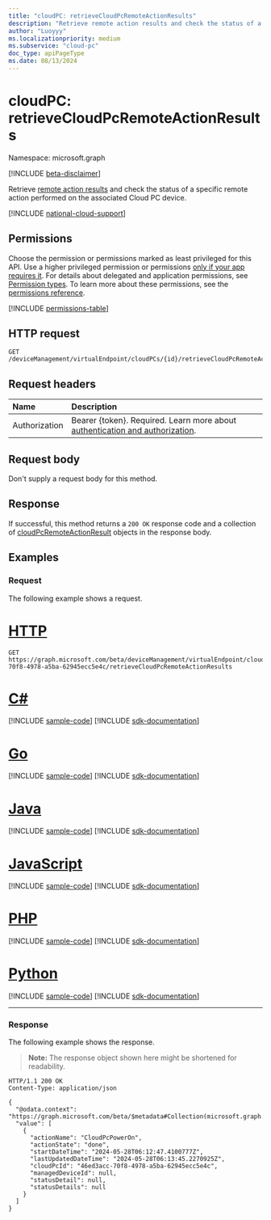 ```yaml
---
title: "cloudPC: retrieveCloudPcRemoteActionResults"
description: "Retrieve remote action results and check the status of a specific remote action performed on the associated Cloud PC device."
author: "Luoyyy"
ms.localizationpriority: medium
ms.subservice: "cloud-pc"
doc_type: apiPageType
ms.date: 08/13/2024
---
```


# cloudPC: retrieveCloudPcRemoteActionResults

Namespace: microsoft.graph

[!INCLUDE [beta-disclaimer](../../includes/beta-disclaimer.md)]

Retrieve [remote action results](../resources/cloudpcremoteactionresult.md) and check the status of a specific remote action performed on the associated Cloud PC device.

[!INCLUDE [national-cloud-support](../../includes/global-us.md)]

## Permissions

Choose the permission or permissions marked as least privileged for this API. Use a higher privileged permission or permissions [only if your app requires it](/graph/permissions-overview#best-practices-for-using-microsoft-graph-permissions). For details about delegated and application permissions, see [Permission types](/graph/permissions-overview#permission-types). To learn more about these permissions, see the [permissions reference](/graph/permissions-reference).

<!-- { "blockType": "permissions", "name": "cloudpc-retrievecloudpcremoteactionresults" } -->
[!INCLUDE [permissions-table](../includes/permissions/cloudpc-retrievecloudpcremoteactionresults-permissions.md)]

## HTTP request

<!-- {
  "blockType": "ignored"
}
-->

```http
GET /deviceManagement/virtualEndpoint/cloudPCs/{id}/retrieveCloudPcRemoteActionResults
```

## Request headers

| Name          | Description               |
| :------------ | :------------------------ |
|Authorization|Bearer {token}. Required. Learn more about [authentication and authorization](/graph/auth/auth-concepts).|

## Request body

Don't supply a request body for this method.

## Response

If successful, this method returns a `200 OK` response code and a collection of [cloudPcRemoteActionResult](../resources/cloudpcremoteactionresult.md) objects in the response body.

## Examples

### Request

The following example shows a request.

# [HTTP](#tab/http)
<!-- {
  "blockType": "request",
  "name": "cloudpc_retrievecloudpcremoteactionresults"
}
-->

```http
GET https://graph.microsoft.com/beta/deviceManagement/virtualEndpoint/cloudPCs/46ed3acc-70f8-4978-a5ba-62945ecc5e4c/retrieveCloudPcRemoteActionResults
```

# [C#](#tab/csharp)
[!INCLUDE [sample-code](../includes/snippets/csharp/cloudpc-retrievecloudpcremoteactionresults-csharp-snippets.md)]
[!INCLUDE [sdk-documentation](../includes/snippets/snippets-sdk-documentation-link.md)]

# [Go](#tab/go)
[!INCLUDE [sample-code](../includes/snippets/go/cloudpc-retrievecloudpcremoteactionresults-go-snippets.md)]
[!INCLUDE [sdk-documentation](../includes/snippets/snippets-sdk-documentation-link.md)]

# [Java](#tab/java)
[!INCLUDE [sample-code](../includes/snippets/java/cloudpc-retrievecloudpcremoteactionresults-java-snippets.md)]
[!INCLUDE [sdk-documentation](../includes/snippets/snippets-sdk-documentation-link.md)]

# [JavaScript](#tab/javascript)
[!INCLUDE [sample-code](../includes/snippets/javascript/cloudpc-retrievecloudpcremoteactionresults-javascript-snippets.md)]
[!INCLUDE [sdk-documentation](../includes/snippets/snippets-sdk-documentation-link.md)]

# [PHP](#tab/php)
[!INCLUDE [sample-code](../includes/snippets/php/cloudpc-retrievecloudpcremoteactionresults-php-snippets.md)]
[!INCLUDE [sdk-documentation](../includes/snippets/snippets-sdk-documentation-link.md)]

# [Python](#tab/python)
[!INCLUDE [sample-code](../includes/snippets/python/cloudpc-retrievecloudpcremoteactionresults-python-snippets.md)]
[!INCLUDE [sdk-documentation](../includes/snippets/snippets-sdk-documentation-link.md)]

---

### Response

The following example shows the response.

> **Note:** The response object shown here might be shortened for readability.
<!-- {
  "blockType": "response",
  "truncated": true,
  "@odata.type": "Collection(microsoft.graph.cloudPcRemoteActionResult)"
}
-->

```http
HTTP/1.1 200 OK
Content-Type: application/json

{
  "@odata.context": "https://graph.microsoft.com/beta/$metadata#Collection(microsoft.graph.cloudPcRemoteActionResult)",
  "value": [
    {
      "actionName": "CloudPcPowerOn",
      "actionState": "done",
      "startDateTime": "2024-05-28T06:12:47.4100777Z",
      "lastUpdatedDateTime": "2024-05-28T06:13:45.2270925Z",
      "cloudPcId": "46ed3acc-70f8-4978-a5ba-62945ecc5e4c",
      "managedDeviceId": null,
      "statusDetail": null,
      "statusDetails": null
    }
  ]
}
```
